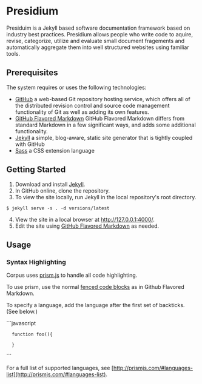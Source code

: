 # Presidium

Presiduim is a Jekyll based software documentation framework based on industry best practices. 
Presidium allows people who write code to aquire, revise, categorize, utilize and evaluate small 
document fragements and automatically aggregate them into well structured websites using familiar 
tools. 

## Prerequisites

The system requires or uses the following technologies:

* [GitHub](https://github.com/) a web-based Git repository hosting service, which offers all of the distributed revision control and source code management functionality of Git as well as adding its own features. 
* [GitHub Flavored Markdown](https://help.github.com/articles/github-flavored-markdown/) GitHub Flavored Markdown differs from standard Markdown in a few significant ways, and adds some additional functionality.
* [Jekyll](http://jekyllrb.com/) a simple, blog-aware, static site generator that is tightly coupled with GitHub
* [Sass](http://sass-lang.com/) a CSS extension language

## Getting Started 

1. Download and install [Jekyll](http://jekyllrb.com/).
2. In GitHub online, clone the repository.
3. To view the site locally, run Jekyll in the local repository's root directory.
```
$ jekyll serve -s . -d versions/latest
```
4. View the site in a local browser at http://127.0.0.1:4000/.
5. Edit the site using [GitHub Flavored Markdown](https://help.github.com/articles/github-flavored-markdown/) as needed.

## Usage 

### Syntax Highlighting 

Corpus uses [prism.js](http://prismjs.com/) to handle all code highlighting. 

To use prism, use the normal [fenced code blocks](https://help.github.com/articles/github-flavored-markdown/#fenced-code-blocks) as in Github Flavored Markdown. 

To specify a language, add the language after the first set of backticks. (See below.)
 
  \`\`\`javascript
  
      function foo(){
      
      }
     
  \`\`\`
  
For a full list of supported languages, see [http://prismjs.com/#languages-list](http://prismjs.com/#languages-list).

